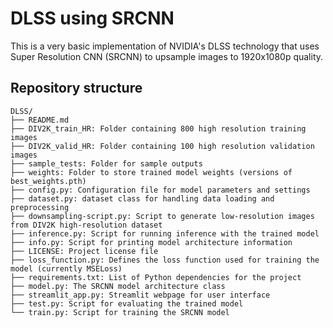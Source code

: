 # DLSS using SRCNN

This is a very basic implementation of NVIDIA's DLSS technology that uses Super Resolution CNN (SRCNN) to upsample images to 1920x1080p quality.

## Repository structure
```
DLSS/
├── README.md
├── DIV2K_train_HR: Folder containing 800 high resolution training images
├── DIV2K_valid_HR: Folder containing 100 high resolution validation images
├── sample_tests: Folder for sample outputs
├── weights: Folder to store trained model weights (versions of best_weights.pth)
├── config.py: Configuration file for model parameters and settings
├── dataset.py: dataset class for handling data loading and preprocessing
├── downsampling-script.py: Script to generate low-resolution images from DIV2K high-resolution dataset
├── inference.py: Script for running inference with the trained model
├── info.py: Script for printing model architecture information
├── LICENSE: Project license file
├── loss_function.py: Defines the loss function used for training the model (currently MSELoss)
├── requirements.txt: List of Python dependencies for the project
├── model.py: The SRCNN model architecture class
├── streamlit_app.py: Streamlit webpage for user interface
├── test.py: Script for evaluating the trained model
└── train.py: Script for training the SRCNN model
```